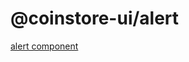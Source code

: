 # @coinstore-ui/alert

[alert component](https://steven-fe.github.io/coinstore-ui/?path=/docs/component-alert--docs)
